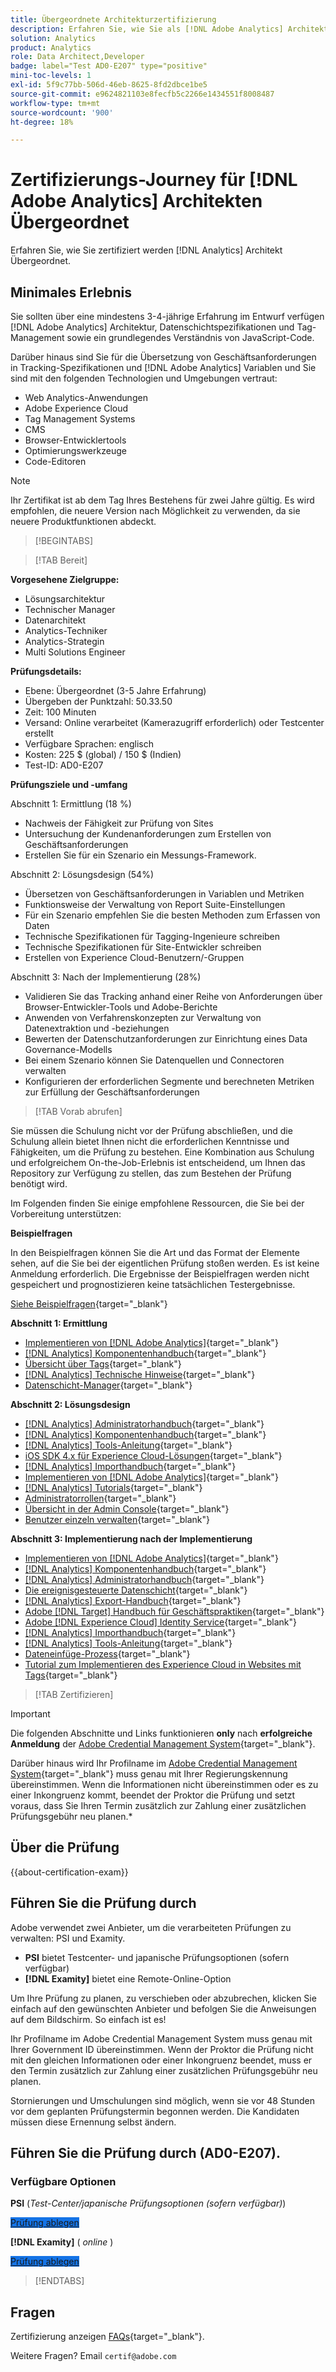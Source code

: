 ```yaml
---
title: Übergeordnete Architekturzertifizierung
description: Erfahren Sie, wie Sie als [!DNL Adobe Analytics] Architekt Übergeordnet.
solution: Analytics
product: Analytics
role: Data Architect,Developer
badge: label="Test AD0-E207" type="positive"
mini-toc-levels: 1
exl-id: 5f9c77bb-506d-46eb-8625-8fd2dbce1be5
source-git-commit: e9624821103e8fecfb5c2266e1434551f8008487
workflow-type: tm+mt
source-wordcount: '900'
ht-degree: 18%

---
```


# Zertifizierungs-Journey für [!DNL Adobe Analytics] Architekten Übergeordnet

Erfahren Sie, wie Sie zertifiziert werden [!DNL Analytics] Architekt Übergeordnet.

## Minimales Erlebnis

Sie sollten über eine mindestens 3-4-jährige Erfahrung im Entwurf verfügen [!DNL Adobe Analytics] Architektur, Datenschichtspezifikationen und Tag-Management sowie ein grundlegendes Verständnis von JavaScript-Code.

Darüber hinaus sind Sie für die Übersetzung von Geschäftsanforderungen in Tracking-Spezifikationen und [!DNL Adobe Analytics] Variablen und Sie sind mit den folgenden Technologien und Umgebungen vertraut:

* Web Analytics-Anwendungen
* Adobe Experience Cloud
* Tag Management Systems
* CMS
* Browser-Entwicklertools
* Optimierungswerkzeuge
* Code-Editoren

>[!NOTE]
>
>Ihr Zertifikat ist ab dem Tag Ihres Bestehens für zwei Jahre gültig. Es wird empfohlen, die neuere Version nach Möglichkeit zu verwenden, da sie neuere Produktfunktionen abdeckt.

>[!BEGINTABS]

>[!TAB Bereit]

**Vorgesehene Zielgruppe:**

* Lösungsarchitektur
* Technischer Manager
* Datenarchitekt
* Analytics-Techniker
* Analytics-Strategin
* Multi Solutions Engineer

**Prüfungsdetails:**

* Ebene: Übergeordnet (3-5 Jahre Erfahrung)
* Übergeben der Punktzahl: 50.33.50
* Zeit: 100 Minuten
* Versand: Online verarbeitet (Kamerazugriff erforderlich) oder Testcenter erstellt
* Verfügbare Sprachen: englisch
* Kosten: 225 $ (global) / 150 $ (Indien)
* Test-ID: AD0-E207

**Prüfungsziele und -umfang**

Abschnitt 1: Ermittlung (18 %)

* Nachweis der Fähigkeit zur Prüfung von Sites
* Untersuchung der Kundenanforderungen zum Erstellen von Geschäftsanforderungen
* Erstellen Sie für ein Szenario ein Messungs-Framework.

Abschnitt 2: Lösungsdesign (54%)

* Übersetzen von Geschäftsanforderungen in Variablen und Metriken
* Funktionsweise der Verwaltung von Report Suite-Einstellungen
* Für ein Szenario empfehlen Sie die besten Methoden zum Erfassen von Daten
* Technische Spezifikationen für Tagging-Ingenieure schreiben
* Technische Spezifikationen für Site-Entwickler schreiben
* Erstellen von Experience Cloud-Benutzern/-Gruppen

Abschnitt 3: Nach der Implementierung (28%)

* Validieren Sie das Tracking anhand einer Reihe von Anforderungen über Browser-Entwickler-Tools und Adobe-Berichte
* Anwenden von Verfahrenskonzepten zur Verwaltung von Datenextraktion und -beziehungen
* Bewerten der Datenschutzanforderungen zur Einrichtung eines Data Governance-Modells
* Bei einem Szenario können Sie Datenquellen und Connectoren verwalten
* Konfigurieren der erforderlichen Segmente und berechneten Metriken zur Erfüllung der Geschäftsanforderungen

>[!TAB Vorab abrufen]

Sie müssen die Schulung nicht vor der Prüfung abschließen, und die Schulung allein bietet Ihnen nicht die erforderlichen Kenntnisse und Fähigkeiten, um die Prüfung zu bestehen. Eine Kombination aus Schulung und erfolgreichem On-the-Job-Erlebnis ist entscheidend, um Ihnen das Repository zur Verfügung zu stellen, das zum Bestehen der Prüfung benötigt wird.

Im Folgenden finden Sie einige empfohlene Ressourcen, die Sie bei der Vorbereitung unterstützen:

**Beispielfragen**

In den Beispielfragen können Sie die Art und das Format der Elemente sehen, auf die Sie bei der eigentlichen Prüfung stoßen werden. Es ist keine Anmeldung erforderlich. Die Ergebnisse der Beispielfragen werden nicht gespeichert und prognostizieren keine tatsächlichen Testergebnisse.

[Siehe Beispielfragen](https://scorpion.caveon.com/launchpad/ad0-e207-adobe-analytics-architect-master-copy-y9f8t1){target="_blank"}

**Abschnitt 1: Ermittlung**

* [Implementieren von  [!DNL Adobe Analytics]](https://experienceleague.adobe.com/docs/analytics/implementation/home.html?lang=de){target="_blank"}
* [[!DNL Analytics] Komponentenhandbuch](https://experienceleague.adobe.com/docs/analytics/components/home.html?lang=de){target="_blank"}
* [Übersicht über Tags](https://experienceleague.adobe.com/docs/experience-platform/tags/home.html?lang=de){target="_blank"}
* [[!DNL Analytics] Technische Hinweise](https://experienceleague.adobe.com/docs/analytics/technotes/home.html?lang=de){target="_blank"}
* [Datenschicht-Manager](https://exchange.adobe.com/apps/ec/101462/data-layer-manager){target="_blank"}

**Abschnitt 2: Lösungsdesign**

* [[!DNL Analytics] Administratorhandbuch](https://experienceleague.adobe.com/docs/analytics/admin/home.html?lang=de){target="_blank"}
* [[!DNL Analytics] Komponentenhandbuch](https://experienceleague.adobe.com/docs/analytics/components/home.html?lang=de){target="_blank"}
* [[!DNL Analytics] Tools-Anleitung](https://experienceleague.adobe.com/docs/analytics/analyze/home.html?lang=de){target="_blank"}
* [iOS SDK 4.x für Experience Cloud-Lösungen](https://experienceleague.adobe.com/docs/mobile-services/ios/overview.html?lang=de){target="_blank"}
* [[!DNL Analytics] Importhandbuch](https://experienceleague.adobe.com/docs/analytics/import/home.html?lang=de){target="_blank"}
* [Implementieren von  [!DNL Adobe Analytics]](https://experienceleague.adobe.com/docs/analytics/implementation/home.html?lang=de){target="_blank"}
* [[!DNL Analytics] Tutorials](https://experienceleague.adobe.com/docs/analytics-learn/tutorials/overview.html?lang=de){target="_blank"}
* [Administratorrollen](https://helpx.adobe.com/in/enterprise/using/admin-roles.html){target="_blank"}
* [Übersicht in der Admin Console](https://helpx.adobe.com/in/enterprise/using/admin-console.html#Settings){target="_blank"}
* [Benutzer einzeln verwalten](https://helpx.adobe.com/in/enterprise/using/manage-users-individually.html){target="_blank"}

**Abschnitt 3: Implementierung nach der Implementierung**

* [Implementieren von  [!DNL Adobe Analytics]](https://experienceleague.adobe.com/docs/analytics/implementation/home.html?lang=de){target="_blank"}
* [[!DNL Analytics] Komponentenhandbuch](https://experienceleague.adobe.com/docs/analytics/components/home.html?lang=de){target="_blank"}
* [[!DNL Analytics] Administratorhandbuch](https://experienceleague.adobe.com/docs/analytics/admin/home.html?lang=de){target="_blank"}
* [Die ereignisgesteuerte Datenschicht](https://jimalytics.com/tag-management/the-event-driven-data-layer/){target="_blank"}
* [[!DNL Analytics] Export-Handbuch](https://experienceleague.adobe.com/docs/analytics/export/home.html?lang=de){target="_blank"}
* [Adobe [!DNL Target] Handbuch für Geschäftspraktiken](https://experienceleague.adobe.com/docs/target/using/target-home.html?lang=de){target="_blank"}
* [Adobe [!DNL Experience Cloud] Identity Service](https://experienceleague.adobe.com/docs/id-service/using/home.html?lang=de){target="_blank"}
* [[!DNL Analytics] Importhandbuch](https://experienceleague.adobe.com/docs/analytics/import/home.html?lang=de){target="_blank"}
* [[!DNL Analytics] Tools-Anleitung](https://experienceleague.adobe.com/docs/analytics/analyze/home.html?lang=de){target="_blank"}
* [Dateneinfüge-Prozess](https://github.com/AdobeDocs/analytics-1.4-apis/blob/master/docs/data-insertion-api/overview/c_data_insertion_process.md){target="_blank"}
* [Tutorial zum Implementieren des Experience Cloud in Websites mit Tags](https://experienceleague.adobe.com/docs/platform-learn/implement-in-websites/overview.html?lang=de){target="_blank"}

>[!TAB Zertifizieren]

>[!IMPORTANT]
>
>Die folgenden Abschnitte und Links funktionieren **only**  nach **erfolgreiche Anmeldung** der [Adobe Credential Management System](https://www.certmetrics.com/adobe){target="_blank"}.
>
>Darüber hinaus wird Ihr Profilname im [Adobe Credential Management System](https://www.certmetrics.com/adobe){target="_blank"} muss genau mit Ihrer Regierungskennung übereinstimmen. Wenn die Informationen nicht übereinstimmen oder es zu einer Inkongruenz kommt, beendet der Proktor die Prüfung und setzt voraus, dass Sie Ihren Termin zusätzlich zur Zahlung einer zusätzlichen Prüfungsgebühr neu planen.*


## Über die Prüfung

{{about-certification-exam}}

## Führen Sie die Prüfung durch

Adobe verwendet zwei Anbieter, um die verarbeiteten Prüfungen zu verwalten: PSI und Examity.

* **PSI** bietet Testcenter- und japanische Prüfungsoptionen (sofern verfügbar)
* **[!DNL Examity]** bietet eine Remote-Online-Option

Um Ihre Prüfung zu planen, zu verschieben oder abzubrechen, klicken Sie einfach auf den gewünschten Anbieter und befolgen Sie die Anweisungen auf dem Bildschirm. So einfach ist es!

Ihr Profilname im Adobe Credential Management System muss genau mit Ihrer Government ID übereinstimmen. Wenn der Proktor die Prüfung nicht mit den gleichen Informationen oder einer Inkongruenz beendet, muss er den Termin zusätzlich zur Zahlung einer zusätzlichen Prüfungsgebühr neu planen.

Stornierungen und Umschulungen sind möglich, wenn sie vor 48 Stunden vor dem geplanten Prüfungstermin begonnen werden. Die Kandidaten müssen diese Ernennung selbst ändern.

## Führen Sie die Prüfung durch (AD0-E207).

### Verfügbare Optionen

**PSI** (*Test-Center/japanische Prüfungsoptionen (sofern verfügbar)*)

<a href="https://www.certmetrics.com/adobe/candidate/psi_sso_adobe.aspx?redir=yes&amp;ec=AD0-E207" target="_blank" class="spectrum-Button spectrum-Button--fill spectrum-Button--accent spectrum-Button--sizeM is-margin-bottom-big-big at-element-click-tracking" style="background-color:#1473E6">

<span class="spectrum-Button-label has-no-wrap">
   Prüfung ablegen
</span>
</a>

**[!DNL Examity]** ( *online* )

<a href="https://www.certmetrics.com/adobe/candidate/examity_sso.aspx?eid=AD0-E207" target="_blank" class="spectrum-Button spectrum-Button--fill spectrum-Button--accent spectrum-Button--sizeM is-margin-bottom-big-big at-element-click-tracking" style="background-color:#1473E6">

<span class="spectrum-Button-label has-no-wrap">
   Prüfung ablegen
</span>
</a>

>[!ENDTABS]

## Fragen

Zertifizierung anzeigen [FAQs](https://experienceleague.adobe.com/docs/certification/certification/faq.html){target="_blank"}.

Weitere Fragen? Email `certif@adobe.com`
